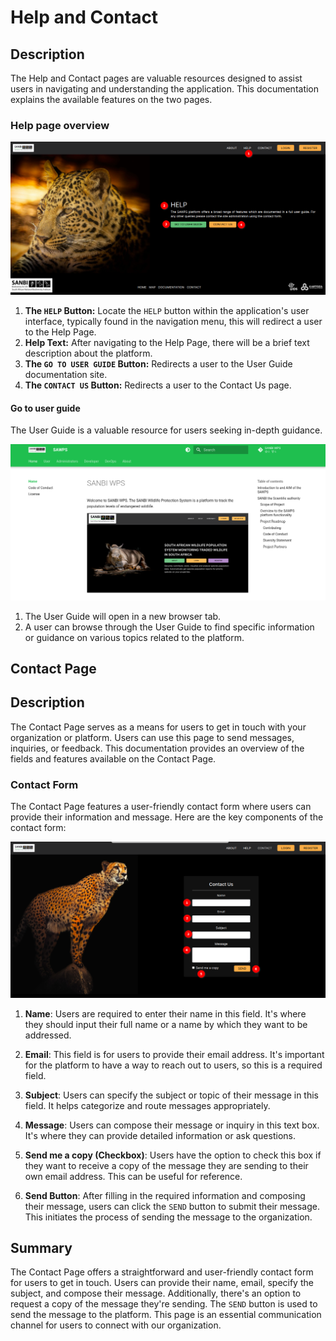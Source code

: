 # Help and Contact
<!-- To Be Populated -->

## Description

The Help and Contact pages are valuable resources designed to assist users in navigating and understanding the application. This documentation explains the available features on the two pages.

### Help page overview

![Help page](./img/help-contact-1.png)

1. **The `HELP` Button:** Locate the `HELP` button within the application's user interface, typically found in the navigation menu, this will redirect a user to the Help Page.
2. **Help Text:** After navigating to the Help Page, there will be a brief text description about the platform.
3. **The `GO TO USER GUIDE` Button:** Redirects a user to the User Guide documentation site.
4. **The `CONTACT US` Button:** Redirects a user to the Contact Us page.

#### Go to user guide

The User Guide is a valuable resource for users seeking in-depth guidance.

![Go to user guide](./img/help-contact-2.png)

1. The User Guide will open in a new browser tab.
2. A user can browse through the User Guide to find specific information or guidance on various topics related to the platform.

## Contact Page

## Description

The Contact Page serves as a means for users to get in touch with your organization or platform. Users can use this page to send messages, inquiries, or feedback. This documentation provides an overview of the fields and features available on the Contact Page.

### Contact Form

The Contact Page features a user-friendly contact form where users can provide their information and message. Here are the key components of the contact form:

![Contact us](./img/help-contact-3.png)

1. **Name**: Users are required to enter their name in this field. It's where they should input their full name or a name by which they want to be addressed.

2. **Email**: This field is for users to provide their email address. It's important for the platform to have a way to reach out to users, so this is a required field.

3. **Subject**: Users can specify the subject or topic of their message in this field. It helps categorize and route messages appropriately.

4. **Message**: Users can compose their message or inquiry in this text box. It's where they can provide detailed information or ask questions.

5. **Send me a copy (Checkbox)**: Users have the option to check this box if they want to receive a copy of the message they are sending to their own email address. This can be useful for reference.

6. **Send Button**: After filling in the required information and composing their message, users can click the `SEND` button to submit their message. This initiates the process of sending the message to the organization.

## Summary

The Contact Page offers a straightforward and user-friendly contact form for users to get in touch. Users can provide their name, email, specify the subject, and compose their message. Additionally, there's an option to request a copy of the message they're sending. The `SEND` button is used to send the message to the platform. This page is an essential communication channel for users to connect with our organization.
